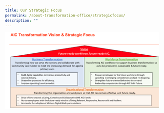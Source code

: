 ```yaml
---
title: Our Strategic Focus
permalink: /about-transformation-office/strategicfocus/
description: ""
---
```

![](/images/Strategic%20Focus.png)